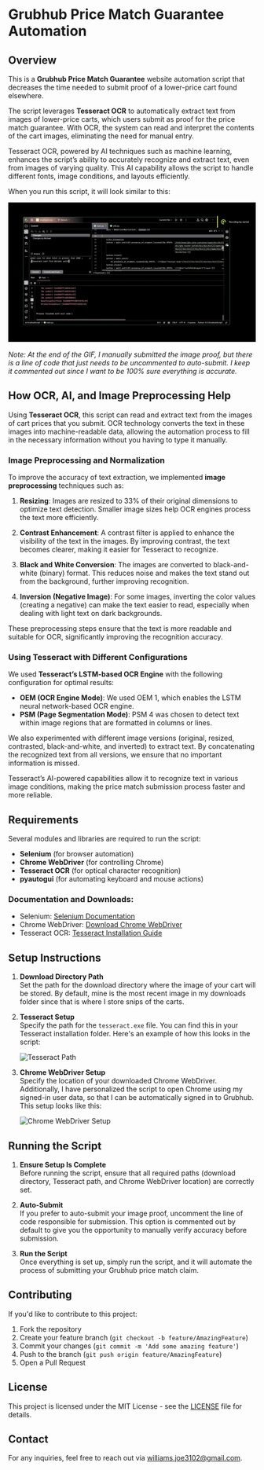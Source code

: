 # Grubhub Price Match Guarantee Automation

## Overview
This is a **Grubhub Price Match Guarantee** website automation script that decreases the time needed to submit proof of a lower-price cart found elsewhere.

The script leverages **Tesseract OCR** to automatically extract text from images of lower-price carts, which users submit as proof for the price match guarantee. With OCR, the system can read and interpret the contents of the cart images, eliminating the need for manual entry.

Tesseract OCR, powered by AI techniques such as machine learning, enhances the script’s ability to accurately recognize and extract text, even from images of varying quality. This AI capability allows the script to handle different fonts, image conditions, and layouts efficiently.

When you run this script, it will look similar to this:

![Demo Video](https://github.com/jwilliams2023/Grubhub-Price-Match-Submission-OCR/blob/master/Resources/DemoVideo.gif)

*Note: At the end of the GIF, I manually submitted the image proof, but there is a line of code that just needs to be uncommented to auto-submit. I keep it commented out since I want to be 100% sure everything is accurate.*

## How OCR, AI, and Image Preprocessing Help

Using **Tesseract OCR**, this script can read and extract text from the images of cart prices that you submit. OCR technology converts the text in these images into machine-readable data, allowing the automation process to fill in the necessary information without you having to type it manually.

### Image Preprocessing and Normalization
To improve the accuracy of text extraction, we implemented **image preprocessing** techniques such as:

1. **Resizing**: Images are resized to 33% of their original dimensions to optimize text detection. Smaller image sizes help OCR engines process the text more efficiently.

2. **Contrast Enhancement**: A contrast filter is applied to enhance the visibility of the text in the images. By improving contrast, the text becomes clearer, making it easier for Tesseract to recognize.

3. **Black and White Conversion**: The images are converted to black-and-white (binary) format. This reduces noise and makes the text stand out from the background, further improving recognition.

4. **Inversion (Negative Image)**: For some images, inverting the color values (creating a negative) can make the text easier to read, especially when dealing with light text on dark backgrounds.

These preprocessing steps ensure that the text is more readable and suitable for OCR, significantly improving the recognition accuracy.

### Using Tesseract with Different Configurations
We used **Tesseract’s LSTM-based OCR Engine** with the following configuration for optimal results:
- **OEM (OCR Engine Mode)**: We used OEM 1, which enables the LSTM neural network-based OCR engine.
- **PSM (Page Segmentation Mode)**: PSM 4 was chosen to detect text within image regions that are formatted in columns or lines.

We also experimented with different image versions (original, resized, contrasted, black-and-white, and inverted) to extract text. By concatenating the recognized text from all versions, we ensure that no important information is missed.

Tesseract’s AI-powered capabilities allow it to recognize text in various image conditions, making the price match submission process faster and more reliable.

## Requirements
Several modules and libraries are required to run the script:
- **Selenium** (for browser automation)
- **Chrome WebDriver** (for controlling Chrome)
- **Tesseract OCR** (for optical character recognition)
- **pyautogui** (for automating keyboard and mouse actions)

### Documentation and Downloads:
- Selenium: [Selenium Documentation](https://www.selenium.dev/documentation/overview/)
- Chrome WebDriver: [Download Chrome WebDriver](https://chromedriver.chromium.org/downloads)
- Tesseract OCR: [Tesseract Installation Guide](https://github.com/UB-Mannheim/tesseract/wiki)

## Setup Instructions

1. **Download Directory Path**  
   Set the path for the download directory where the image of your cart will be stored. By default, mine is the most recent image in my downloads folder since that is where I store snips of the carts.

2. **Tesseract Setup**  
   Specify the path for the `tesseract.exe` file. You can find this in your Tesseract installation folder. Here's an example of how this looks in the script:

   ![Tesseract Path](https://github.com/jwilliams2023/Grubhub-Price-Match-Submission-OCR/assets/130696072/cbff4012-b5f9-4e9b-87e3-4701d7b24886)

3. **Chrome WebDriver Setup**  
   Specify the location of your downloaded Chrome WebDriver. Additionally, I have personalized the script to open Chrome using my signed-in user data, so that I can be automatically signed in to Grubhub. This setup looks like this:

   ![Chrome WebDriver Setup](https://github.com/jwilliams2023/Grubhub-Price-Match-Submission-OCR/assets/130696072/76592c96-b188-4037-b798-77fd646ec622)

## Running the Script

1. **Ensure Setup Is Complete**  
   Before running the script, ensure that all required paths (download directory, Tesseract path, and Chrome WebDriver location) are correctly set.

2. **Auto-Submit**  
   If you prefer to auto-submit your image proof, uncomment the line of code responsible for submission. This option is commented out by default to give you the opportunity to manually verify accuracy before submission.

3. **Run the Script**  
   Once everything is set up, simply run the script, and it will automate the process of submitting your Grubhub price match claim.

## Contributing
If you'd like to contribute to this project:

1. Fork the repository
2. Create your feature branch (`git checkout -b feature/AmazingFeature`)
3. Commit your changes (`git commit -m 'Add some amazing feature'`)
4. Push to the branch (`git push origin feature/AmazingFeature`)
5. Open a Pull Request

## License
This project is licensed under the MIT License - see the [LICENSE](https://github.com/jwilliams2023/Grubhub-Price-Match-Submission-OCR?tab=MIT-1-ov-file#readme) file for details.

## Contact
For any inquiries, feel free to reach out via [williams.joe3102@gmail.com](mailto:williams.joe3102@gmail.com).
